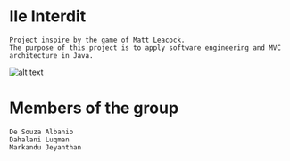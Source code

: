 # Ile Interdit 
```
Project inspire by the game of Matt Leacock.
The purpose of this project is to apply software engineering and MVC architecture in Java.
```
![alt text](https://github.com/jeyan-m/School_Project/blob/master/Ile_Interdit/game.png)


# Members of the group

```
De Souza Albanio 
Dahalani Luqman
Markandu Jeyanthan

```
